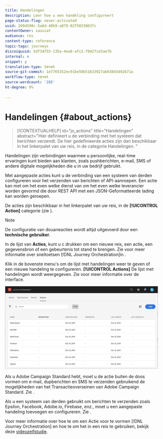 ```yaml
---
title: Handelingen
description: Leer hoe u een handeling configureert
page-status-flag: never-activated
uuid: 269d590c-5a6d-40b9-a879-02f5033863fc
contentOwner: sauviat
audience: rns
content-type: reference
topic-tags: journeys
discoiquuid: 5df34f55-135a-4ea8-afc2-f9427ce5ae7b
internal: n
snippet: y
translation-type: tm+mt
source-git-commit: 1e7765352ec91be50b51633927ab038d3492b71a
workflow-type: tm+mt
source-wordcount: '285'
ht-degree: 0%

---
```



# Handelingen {#about_actions}

>[!CONTEXTUALHELP]
>id="jo_actions"
>title="Handelingen"
>abstract="Hier definieert u de verbinding met het systeem dat berichten verzendt. De hier gedefinieerde acties zijn dan beschikbaar in het linkerpalet van uw reis, in de categorie Handelingen. "

Handelingen zijn verbindingen waarmee u persoonlijke, real-time ervaringen kunt bieden aan klanten, zoals pushberichten, e-mail, SMS of andere digitale mogelijkheden die u in uw bedrijf gebruikt.

Met aangepaste acties kunt u de verbinding van een systeem van derden configureren voor het verzenden van berichten of API-aanroepen. Een actie kan met om het even welke dienst van om het even welke leverancier worden gevormd die door REST API met een JSON-Geformatteerde lading kan worden geroepen.

De acties zijn beschikbaar in het linkerpalet van uw reis, in de **[!UICONTROL Action]** categorie (zie [](../building-journeys/about-action-activities.md) ).

>[!NOTE]
>
>De configuratie van douaneacties wordt altijd uitgevoerd door een **technische gebruiker**.

In de lijst van **Acties**, kunt u c drukken om een nieuwe reis, een actie, een gegevensbron of een gebeurtenis tot stand te brengen. Zie voor meer informatie over sneltoetsen [!DNL Journey Orchestration]in [](../about/user-interface.md#section_ksq_zr1_ffb).

Klik in de bovenste menu&#39;s om de lijst met handelingen weer te geven of een nieuwe handeling te configureren. **[!UICONTROL Actions]** De lijst met handelingen wordt weergegeven. Zie [](../about/user-interface.md) voor meer informatie over de interface.

![](../assets/custom1.png)

Als u Adobe Campaign Standard hebt, moet u de actie buiten de doos vormen om e-mail, dupberichten en SMS te verzenden gebruikend de mogelijkheden van het Transactieoverseinen van Adobe Campaign Standard. Zie [](../action/working-with-adobe-campaign.md).

Als u een systeem van derden gebruikt om berichten te verzenden zoals Epsilon, Facebook, Adobe.io, Firebase, enz., moet u een aangepaste handeling toevoegen en configureren. Zie [](../action/about-custom-action-configuration.md).

Voor meer informatie over hoe te om een Actie voor te vormen [!DNL Journey Orchestration] en hoe te om het in een reis te gebruiken, bekijk deze [videozelfstudie](https://docs.adobe.com/content/help/en/platform-learn/tutorials/journey-orchestration/configure-actions.html).
